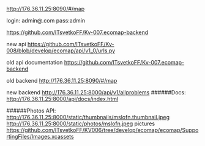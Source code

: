 http://176.36.11.25:8090/#/map 

login: admin@.com pass:admin

https://github.com/ITsvetkoFF/Kv-007.ecomap-backend

new api https://github.com/ITsvetkoFF/Kv-008/blob/develop/ecomap/api/v1_0/urls.py

old api documentation https://github.com/ITsvetkoFF/Kv-007.ecomap-backend

old backend http://176.36.11.25:8090/#/map

new backend http://176.36.11.25:8000/api/v1/allproblems
######Docs: 
http://176.36.11.25:8000/api/docs/index.html

######Photos API:
    http://176.36.11.25:8000/static/thumbnails/mslofn.thumbnail.jpeg
    http://176.36.11.25:8000/static/photos/mslofn.jpeg
pictures  https://github.com/ITsvetkoFF/KV006/tree/develop/ecomap/ecomap/SupportingFiles/Images.xcassets
